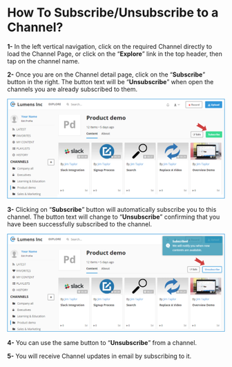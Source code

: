 # How To Subscribe/Unsubscribe to a Channel?

**1-** In the left vertical navigation, click on the required Channel directly to load the Channel Page, or click on the “**Explore**” link in the top header, then tap on the channel name. 

**2-** Once you are on the Channel detail page, click on the “**Subscribe**” button in the right. The button text will be “**Unsubscribe**” when open the channels you are already subscribed to them.

![](../.gitbook/assets/help_channel_subscribe1.png)

**3-** Clicking on “**Subscribe**” button will automatically subscribe you to this channel. The button text will change to “**Unsubscribe**” confirming that you have been successfully subscribed to the channel.

![](../.gitbook/assets/help_channel_subscribe2.png)

**4-** You can use the same button to “**Unsubscribe**” from a channel. 

**5-** You will receive Channel updates in email by subscribing to it.

